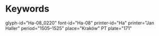 # Keywords
glyph-id="Ha-08_0220"
font-id="Ha-08"
printer-id="Ha"
printer="Jan Haller"
period="1505–1525"
place="Kraków"
PT plate="171"
